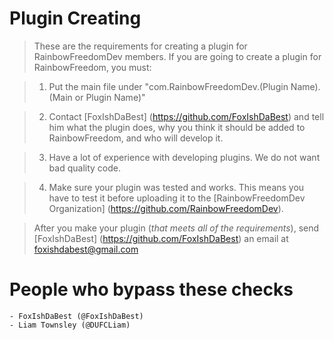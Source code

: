 # Plugin Creating #

>These are the requirements for creating a plugin for RainbowFreedomDev members. If you are going to create a plugin for RainbowFreedom, you must:

>1) Put the main file under "com.RainbowFreedomDev.(Plugin Name).(Main or Plugin Name)"

>2) Contact [FoxIshDaBest] (https://github.com/FoxIshDaBest) and tell him what the plugin does, why you think it should be added to RainbowFreedom, and who will develop it.

>3) Have a lot of experience with developing plugins. We do not want bad quality code.

>4) Make sure your plugin was tested and works. This means you have to test it before uploading it to the [RainbowFreedomDev Organization] (https://github.com/RainbowFreedomDev).

>After you make your plugin (*that meets all of the requirements*), send [FoxIshDaBest] (https://github.com/FoxIshDaBest) an email at foxishdabest@gmail.com

# People who bypass these checks #
    - FoxIshDaBest (@FoxIshDaBest)
    - Liam Townsley (@DUFCLiam)
